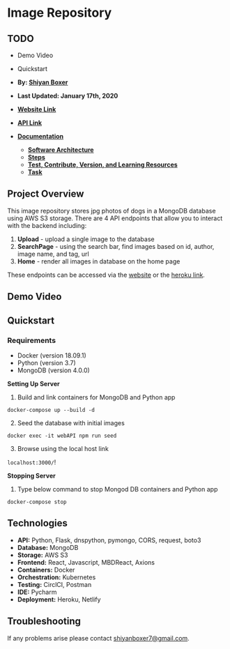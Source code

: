 # Image Repository

## TODO
- Demo Video
- Quickstart


- **By: [Shiyan Boxer](http://shiyanboxer.netlify.app/)**
- **Last Updated: January 17th, 2020**
- **[Website Link](https://dog-image-repository.netlify.app/)**
- **[API Link](https://image-repository-by-shiyan.herokuapp.com/)**
- **[Documentation](https://github.com/shiyanboxer/Image-Repository/tree/main/Documentation)**
   - **[Software Architecture](https://github.com/shiyanboxer/Image-Repository/blob/main/Documentation/1_Software_Architecture.md)**
   - **[Steps](https://github.com/shiyanboxer/Image-Repository/blob/main/Documentation/2_Steps.md)**
   - **[Test, Contribute, Version, and Learning Resources](https://github.com/shiyanboxer/Image-Repository/blob/main/Documentation/3_Test_Contribute_Version_%20Learning_Resources.md)**
   - **[Task](https://github.com/shiyanboxer/Image-Repository/blob/main/Documentation/4_Task.md)**

## Project Overview
This image repository stores jpg photos of dogs in a MongoDB database using AWS S3 storage. There are 4 API endpoints that allow you to interact with the backend including: 
1. **Upload** - upload a single image to the database
2. **SearchPage** - using the search bar, find images based on id, author, image name, and tag, url
3. **Home** - render all images in database on the home page

These endpoints can be accessed via the [website](https://dog-image-repository.netlify.app/) or the [heroku link](https://image-repository-by-shiyan.herokuapp.com/).

## Demo Video

## Quickstart

### Requirements
- Docker (version 18.09.1)
- Python (version 3.7)
- MongoDB (version 4.0.0)

**Setting Up Server**

1. Build and link containers for MongoDB and Python app 

`docker-compose up --build -d`

2. Seed the database with initial images

`docker exec -it webAPI npm run seed`

3. Browse using the local host link

`localhost:3000/`!

**Stopping Server**

1. Type below command to stop Mongod DB containers and Python app 

`docker-compose stop`

## Technologies
- **API:** Python, Flask, dnspython, pymongo, CORS, request, boto3
- **Database:** MongoDB
- **Storage:** AWS S3
- **Frontend:** React, Javascript, MBDReact, Axions
- **Containers:** Docker
- **Orchestration:** Kubernetes
- **Testing:** CirclCI, Postman
- **IDE:** Pycharm
- **Deployment:** Heroku, Netlify


## Troubleshooting
If any problems arise please contact shiyanboxer7@gmail.com.
